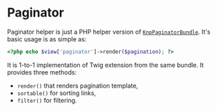 <!---
# This file is part of the ChillDev ViewHelpers bundle.
#
# @author Rafał Wrzeszcz <rafal.wrzeszcz@wrzasq.pl>
# @copyright 2013 © by Rafał Wrzeszcz - Wrzasq.pl.
# @version 0.1.3
# @since 0.1.3
# @package ChillDev\Bundle\ViewHelpersBundle
-->

# Paginator

Paginator helper is just a PHP helper version of [`KnpPaginatorBundle`](https://github.com/KnpLabs/KnpPaginatorBundle). It's basic usage is as simple as:

```php
<?php echo $view['paginator']->render($pagination); ?>
```

It is 1-to-1 implementation of Twig extension from the same bundle. It provides three methods:

-   `render()` that renders pagination template,
-   `sortable()` for sorting links,
-   `filter()` for filtering.
